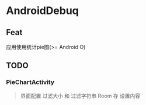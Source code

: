 # AndroidDebuq

## Feat

应用使用统计pie图(>= Android O)

## TODO

### PieChartActivity

> 界面配置 过滤大小 和 过滤字符串
> Room 存 设置内容
